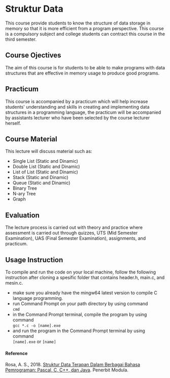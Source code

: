 # Struktur Data
This course provide students to know the structure of data storage in memory so that it is more efficient from a program perspective. This course is a compulsory subject and college students can contract this course in the third semester.

## Course Ojectives
The aim of this course is for students to be able to make programs with data structures that are effective in memory usage to produce good programs.

## Practicum
This course is accompanied by a practicum which will help increase students' understanding and skills in creating and implementing data structures in a programming language, the practicum will be accompanied by assistants lecturer who have been selected by the course lecturer herself.

## Course Material
This lecture will discuss material such as:<br>
* Single List (Static and Dinamic)
* Double List (Static and Dinamic)
* List of List (Static and Dinamic)
* Stack (Static and Dinamic)
* Queue (Static and Dinamic)
* Binary Tree
* N-ary Tree
* Graph

## Evaluation
The lecture process is carried out with theory and practice where assessment is carried out through quizzes, UTS (Mid Semester Examination), UAS (Final Semester Examination), assignments, and practicum.

## Usage Instruction
To compile and run the code on your local machine, follow the following instruction after cloning a spesific folder that contains header.h, main.c, and mesin.c.
* make sure you already have the mingw64 latest version to compile C language programming.
* run Command Prompt on your path directory by using command <br>```cmd```
* in the Command Prompt terminal, compile the program by using command <br>```gcc *.c -o [name].exe```
* and run the program in the Command Prompt terminal by using command <br>```[name].exe``` or ```[name]```

#### Reference
Rosa, A. S., 2018. [Struktur Data Terapan Dalam Berbagai Bahasa Pemrograman: Pascal, C, C++, dan Java](http://rosa-as.id/buku/df.php?df=13). Penerbit Modula.
